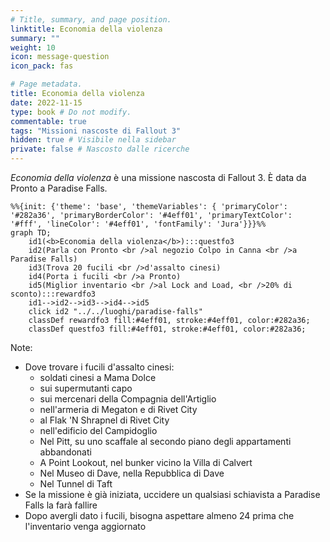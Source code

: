 ```yaml
---
# Title, summary, and page position.
linktitle: Economia della violenza
summary: ""
weight: 10
icon: message-question
icon_pack: fas

# Page metadata.
title: Economia della violenza
date: 2022-11-15
type: book # Do not modify.
commentable: true
tags: "Missioni nascoste di Fallout 3"
hidden: true # Visibile nella sidebar
private: false # Nascosto dalle ricerche
---
```


*Economia della violenza* è una missione nascosta di Fallout 3. È data da Pronto a Paradise Falls.



```mermaid
%%{init: {'theme': 'base', 'themeVariables': { 'primaryColor': '#282a36', 'primaryBorderColor': '#4eff01', 'primaryTextColor': '#fff', 'lineColor': '#4eff01', 'fontFamily': 'Jura'}}}%%
graph TD;
    id1(<b>Economia della violenza</b>):::questfo3
    id2(Parla con Pronto <br />al negozio Colpo in Canna <br />a Paradise Falls)
    id3(Trova 20 fucili <br />d'assalto cinesi)
    id4(Porta i fucili <br />a Pronto)
    id5(Miglior inventario <br />al Lock and Load, <br />20% di sconto):::rewardfo3
    id1-->id2-->id3-->id4-->id5
    click id2 "../../luoghi/paradise-falls"
    classDef rewardfo3 fill:#4eff01, stroke:#4eff01, color:#282a36;
    classDef questfo3 fill:#4eff01, stroke:#4eff01, color:#282a36;
```

Note:
- Dove trovare i fucili d'assalto cinesi:
  - soldati cinesi a Mama Dolce
  - sui supermutanti capo
  - sui mercenari della Compagnia dell'Artiglio
  - nell'armeria di Megaton e di Rivet City
  - al Flak 'N Shrapnel di Rivet City
  - nell'edificio del Campidoglio
  - Nel Pitt, su uno scaffale al secondo piano degli appartamenti abbandonati
  - A Point Lookout, nel bunker vicino la Villa di Calvert
  - Nel Museo di Dave, nella Repubblica di Dave
  - Nel Tunnel di Taft
- Se la missione è già iniziata, uccidere un qualsiasi schiavista a Paradise Falls la farà fallire
- Dopo avergli dato i fucili, bisogna aspettare almeno 24 prima che l'inventario venga aggiornato